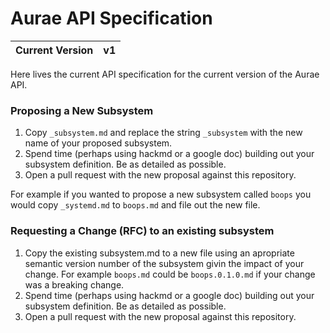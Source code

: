 # Aurae API Specification

| Current Version | v1 |
|-----------------|----|

Here lives the current API specification for the current version of the Aurae API.

### Proposing a New Subsystem

1. Copy `_subsystem.md` and replace the string `_subsystem` with the new name of your proposed subsystem.
2. Spend time (perhaps using hackmd or a google doc) building out your subsystem definition. Be as detailed as possible.
3. Open a pull request with the new proposal against this repository. 

For example if you wanted to propose a new subsystem called `boops` you would copy `_systemd.md` to `boops.md` and file out the new file.

### Requesting a Change (RFC) to an existing subsystem 

1. Copy the existing subsystem.md to a new file using an apropriate semantic version number of the subsystem givin the impact of your change. For example `boops.md` could be `boops.0.1.0.md` if your change was a breaking change.
2. Spend time (perhaps using hackmd or a google doc) building out your subsystem definition. Be as detailed as possible.
3. Open a pull request with the new proposal against this repository.

